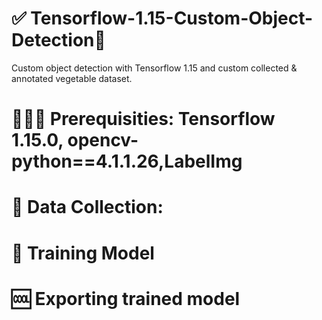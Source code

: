 # ✅ Tensorflow-1.15-Custom-Object-Detection📸
Custom object detection with Tensorflow 1.15 and custom collected &amp; annotated vegetable dataset. 

# 👨🏻‍💻 Prerequisities: Tensorflow 1.15.0, opencv-python==4.1.1.26,LabelImg


# 📸 Data Collection:


# 💪 Training Model


# 🆒 Exporting trained model





